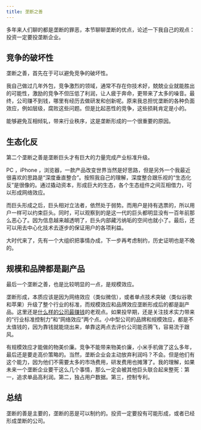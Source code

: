 ```yaml
---
title: 垄断之善
---
```


多年来人们聊的都是垄断的罪恶，本节聊聊垄断的优点，论述一下我自己的观点：投资一定要投垄断企业。

## 竞争的破坏性

垄断之善，首先在于可以避免竞争的破坏性。

我自己做过几年外包，竞争激烈的领域，通常不存在你技术好，兢兢业业就能胜出的可能性，激励的竞争不但压低了利润，让人疲于奔命，更带来了太多的噪音。最终，公司赚不到钱，哪里有经历去做研发和创新呢。原来我总担忧垄断的各种负面效应，例如层级，腐败这些问题。但是比起恶性的竞争，这些损耗肯定是小的。

能够避免互相倾轧，带来行业秩序，这是垄断形成的一个很重要的原因。

## 生态化反

第二个垄断之善是垄断巨头才有巨大的力量完成产业标准升级。

PC ，iPhone ，浏览器，一款产品改变世界当然是好思路，但是另外一个我最近很喜欢的思路是“深度垂直整合”。按照我自己的理解，深度整合跟乐视的“生态化反”是很像的。通过撬动资本，形成巨大的生态，各个生态组件之间互相借力，可以形成网络效应。

而巨头形成之后，巨头相对立法者，依然处于弱势。而用户是持有选票的，所以用户一样可以约束巨头。同时，可以观察到的是这一代的巨头都明显没有一百年前那么恶心了。因为信息越来越透明了，巨头内部藏污纳垢的空间也就小了。最后，还可以用去中心化技术去逐步的保证用户的各项利益。

大时代来了，先有一个大组织把事情办成，下一步再考虑制约，历史证明也是不晚的。

## 规模和品牌都是副产品

最后一个垄断之善，也是比较明显的一点，是规模效应。

垄断形成，本质应该是因为网络效应（类似微信），或者单点技术突破（类似谷歌和苹果）升级了整个行业的标准，而规模效应和品牌效应垄断形成后的都是副产品。这里还是[什么样的公司最赚钱](tesla-inspire)的老观点。如果投早期，还是关注技术实力带来的“行业标准控制力”和“网络效应”两个点。小中型公司的品牌和规模效应，都是不太值钱的，因为靠钱就能烧出来，单靠这两点去评价公司能否腾飞，容易流于跟风。

有规模效应才能做的物美价廉。竞争不能带来物美价廉，小米手机做了这么多年，最后还是要走高价策略的。当然，垄断企业会主动放弃利润吗？不会。但是他们有这个能力，因为他们不需要太多的市场费用，研发费用也摊薄了。我的理解，如果未来一个垄断企业要干这么几个事情，那么一定会被其他巨头联合起来整死：第一，追求单品高利润。第二，独占用户数据。第三，控制专利。

## 总结

垄断的善是主要的，垄断的恶是可以制约的。投资一定要投有可能形成，或者已经形成垄断的公司。
